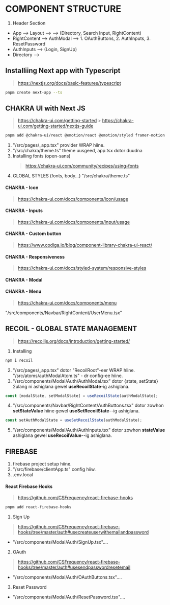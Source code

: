 # COMPONENT STRUCTURE

1. Header Section

- App --> Layout --> <Navbar/> --> (Directory, Search Input, RightContent)
- RightContent --> AuthModal --> 1. OAuthButtons, 2. AuthInputs, 3. ResetPassword
- AuthInputs --> (Login, SignUp)
- Directory -->

## Installiing Next app with Typescript

> https://nextjs.org/docs/basic-features/typescript

```bash
pnpm create next-app --ts

```

## CHAKRA UI with Next JS

> https://chakra-ui.com/getting-started > https://chakra-ui.com/getting-started/nextjs-guide

```bash
pnpm add @chakra-ui/react @emotion/react @emotion/styled framer-motion
```

1. "/src/pages/\_app.tsx" provider WRAP hiine.
2. "/src/chakra/theme.ts" theme uusgeed, app.tsx dotor duudna
3. Installing fonts (open-sans)
   > https://chakra-ui.com/community/recipes/using-fonts
4. GLOBAL STYLES (fonts, body...)
   "/src/chakra/theme.ts"

#### CHAKRA - Icon

> https://chakra-ui.com/docs/components/icon/usage

#### CHAKRA - Inputs

> https://chakra-ui.com/docs/components/input/usage

#### CHAKRA - Custom button

> https://www.codiga.io/blog/component-library-chakra-ui-react/

#### CHAKRA - Responsiveness

> https://chakra-ui.com/docs/styled-system/responsive-styles

#### CHAKRA - Modal

#### CHAKRA - Menu

> https://chakra-ui.com/docs/components/menu

"/src/components/Navbar/RightContent/UserMenu.tsx"

## RECOIL - GLOBAL STATE MANAGEMENT

> https://recoiljs.org/docs/introduction/getting-started/

1. Installing

```bash
npm i recoil
```

2. "/src/pages/\_app.tsx" dotor "RecoilRoot"-eer WRAP hiine.
   "/src/atoms/authModalAtom.ts" - dr config-ee hiine.
3. "/src/components/Modal/Auth/AuthModal.tsx" dotor {state, setState} 2ulang ni ashiglana gewel **useRecoilState**-ig ashiglana.

```js
const [modalState, setModalState] = useRecoilState(authModalState);
```

4. "/src/components/Navbar/RightContent/AuthButtons.tsx" dotor zowhon **setStateValue** hiine gewel **useSetRecoilState**--ig ashiglana.

```js
const setAuthModalState = useSetRecoilState(authModalState);
```

5. "/src/components/Modal/Auth/AuthInputs.tsx" dotor zowhon **stateValue** ashiglana gewel **useRecoilValue**--ig ashiglana.

## FIREBASE

1. firebase project setup hiine.
2. "/src/firebase/clientApp.ts" config hiiw.
3. .env.local

#### React Firebase Hooks

> https://github.com/CSFrequency/react-firebase-hooks

```bash
pnpm add react-firebase-hooks
```

1. Sign Up

> https://github.com/CSFrequency/react-firebase-hooks/tree/master/auth#usecreateuserwithemailandpassword

- "/src/components/Modal/Auth/SignUp.tsx"....

2. OAuth

> https://github.com/CSFrequency/react-firebase-hooks/tree/master/auth#usesendpasswordresetemail

- "/src/components/Modal/Auth/OAuthButtons.tsx"....

3. Reset Password

- "/src/components/Modal/Auth/ResetPassword.tsx"....
